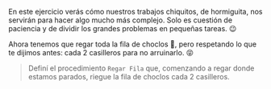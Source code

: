 <gs-attire
  attire-url="https://raw.githubusercontent.com/MumukiProject/mumuki-guia-gobstones-practica-procedimientos-kids/master/assets/attires/config.json">
</gs-attire>
<gs-toolbox toolbox-url="https://raw.githubusercontent.com/MumukiProject/mumuki-guia-gobstones-practica-procedimientos-kids/master/assets/toolbox_1553290173357.xml"></gs-toolbox>

En este ejercicio verás cómo nuestros trabajos chiquitos, de hormiguita, nos servirán para hacer algo mucho más complejo. Solo es cuestión de paciencia y de dividir los grandes problemas en pequeñas tareas. :wink:

Ahora tenemos que regar toda la fila de choclos  :corn:, pero respetando lo que te dijimos antes: cada 2 casilleros para no arruinarlo. :stuck_out_tongue_closed_eyes:

> Definí el procedimiento `Regar Fila` que, comenzando a regar donde estamos parados, riegue la fila de choclos cada 2 casilleros.
